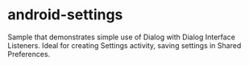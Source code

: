 # android-settings

Sample that demonstrates simple use of Dialog with Dialog Interface Listeners. Ideal for creating Settings activity, saving settings in Shared Preferences.
